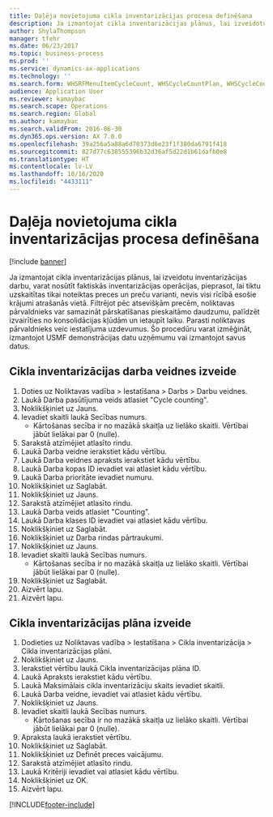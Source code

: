 ```yaml
---
title: Daļēja novietojuma cikla inventarizācijas procesa definēšana
description: Ja izmantojat cikla inventarizācijas plānus, lai izveidotu inventarizācijas darbu, varat nosūtīt faktiskās inventarizācijas operācijas, pieprasot, lai tiktu uzskaitītas tikai noteiktas preces un preču varianti, nevis visi rīcībā esošie krājumi atrašanās vietā.
author: ShylaThompson
manager: tfehr
ms.date: 06/23/2017
ms.topic: business-process
ms.prod: ''
ms.service: dynamics-ax-applications
ms.technology: ''
ms.search.form: WHSRFMenuItemCycleCount, WHSCycleCountPlan, WHSCycleCountPlanListPage, WHSWorkTemplateTable
audience: Application User
ms.reviewer: kamaybac
ms.search.scope: Operations
ms.search.region: Global
ms.author: kamaybac
ms.search.validFrom: 2016-06-30
ms.dyn365.ops.version: AX 7.0.0
ms.openlocfilehash: 39a256a5a88a6d70373d6e23f1f380da6791f418
ms.sourcegitcommit: 827d77c638555396b32d36af5d22d1b61dafb0e8
ms.translationtype: HT
ms.contentlocale: lv-LV
ms.lasthandoff: 10/16/2020
ms.locfileid: "4433111"
---
```

# <a name="define-partial-location-cycle-counting-process"></a>Daļēja novietojuma cikla inventarizācijas procesa definēšana 

[!include [banner](../../includes/banner.md)]

Ja izmantojat cikla inventarizācijas plānus, lai izveidotu inventarizācijas darbu, varat nosūtīt faktiskās inventarizācijas operācijas, pieprasot, lai tiktu uzskaitītas tikai noteiktas preces un preču varianti, nevis visi rīcībā esošie krājumi atrašanās vietā. Filtrējot pēc atsevišķām precēm, noliktavas pārvaldnieks var samazināt pārskatīšanas pieskaitāmo daudzumu, palīdzēt izvairīties no konsolidācijas kļūdām un ietaupīt laiku. Parasti noliktavas pārvaldnieks veic iestatījuma uzdevumus. Šo procedūru varat izmēģināt, izmantojot USMF demonstrācijas datu uzņēmumu vai izmantojot savus datus.


## <a name="create-a-cycle-counting-work-template"></a>Cikla inventarizācijas darba veidnes izveide
1. Doties uz Noliktavas vadība > Iestatīšana > Darbs > Darbu veidnes.
2. Laukā Darba pasūtījuma veids atlasiet "Cycle counting".
3. Noklikšķiniet uz Jauns.
4. Ievadiet skaitli laukā Secības numurs.
    * Kārtošanas secība ir no mazākā skaitļa uz lielāko skaitli. Vērtībai jābūt lielākai par 0 (nulle).  
5. Sarakstā atzīmējiet atlasīto rindu.
6. Laukā Darba veidne ierakstiet kādu vērtību.
7. Laukā Darba veidnes apraksts ierakstiet kādu vērtību.
8. Laukā Darba kopas ID ievadiet vai atlasiet kādu vērtību.
9. Laukā Darba prioritāte ievadiet numuru.
10. Noklikšķiniet uz Saglabāt.
11. Noklikšķiniet uz Jauns.
12. Sarakstā atzīmējiet atlasīto rindu.
13. Laukā Darba veids atlasiet "Counting".
14. Laukā Darba klases ID ievadiet vai atlasiet kādu vērtību.
15. Noklikšķiniet uz Saglabāt.
16. Noklikšķiniet uz Darba rindas pārtraukumi.
17. Noklikšķiniet uz Jauns.
18. Ievadiet skaitli laukā Secības numurs.
    * Kārtošanas secība ir no mazākā skaitļa uz lielāko skaitli. Vērtībai jābūt lielākai par 0 (nulle).  
19. Noklikšķiniet uz Saglabāt.
20. Aizvērt lapu.
21. Aizvērt lapu.

## <a name="create-a-cycle-counting-plan"></a>Cikla inventarizācijas plāna izveide
1. Dodieties uz Noliktavas vadība > Iestatīšana > Cikla inventarizācija > Cikla inventarizācijas plāni.
2. Noklikšķiniet uz Jauns.
3. Ierakstiet vērtību laukā Cikla inventarizācijas plāna ID.
4. Laukā Apraksts ierakstiet kādu vērtību.
5. Laukā Maksimālais cikla inventarizāciju skaits ievadiet skaitli.
6. Laukā Darba veidne, ievadiet vai atlasiet kādu vērtību.
7. Noklikšķiniet uz Jauns.
8. Ievadiet skaitli laukā Secības numurs.
    * Kārtošanas secība ir no mazākā skaitļa uz lielāko skaitli. Vērtībai jābūt lielākai par 0 (nulle).  
9. Apraksta laukā ierakstiet vērtību.
10. Noklikšķiniet uz Saglabāt.
11. Noklikšķiniet uz Definēt preces vaicājumu.
12. Sarakstā atzīmējiet atlasīto rindu.
13. Laukā Kritēriji ievadiet vai atlasiet kādu vērtību.
14. Noklikšķiniet uz OK.
15. Aizvērt lapu.



[!INCLUDE[footer-include](../../../includes/footer-banner.md)]